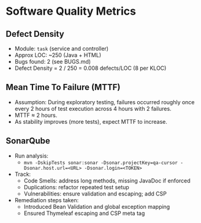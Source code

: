 # Software Quality Metrics

## Defect Density
- Module: `task` (service and controller)
- Approx LOC: ~250 (Java + HTML)
- Bugs found: 2 (see BUGS.md)
- Defect Density = 2 / 250 = 0.008 defects/LOC (8 per KLOC)

## Mean Time To Failure (MTTF)
- Assumption: During exploratory testing, failures occurred roughly once every 2 hours of test execution across 4 hours with 2 failures.
- MTTF ≈ 2 hours.
- As stability improves (more tests), expect MTTF to increase.

## SonarQube
- Run analysis:
  - `mvn -DskipTests sonar:sonar -Dsonar.projectKey=qa-cursor -Dsonar.host.url=<URL> -Dsonar.login=<TOKEN>`
- Track:
  - Code Smells: address long methods, missing JavaDoc if enforced
  - Duplications: refactor repeated test setup
  - Vulnerabilities: ensure validation and escaping; add CSP
- Remediation steps taken:
  - Introduced Bean Validation and global exception mapping
  - Ensured Thymeleaf escaping and CSP meta tag

